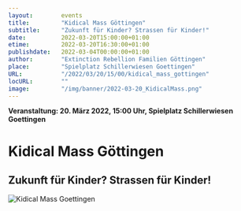 ```yaml
---
layout:        events
title:         "Kidical Mass Göttingen"
subtitle:      "Zukunft für Kinder? Strassen für Kinder!"
date:          2022-03-20T15:00:00+01:00
etime:         2022-03-20T16:30:00+01:00
publishdate:   2022-03-04T00:00:00+01:00
author:        "Extinction Rebellion Familien Göttingen"
place:         "Spielplatz Schillerwiesen Goettingen"
URL:           "/2022/03/20/15/00/kidical_mass_gottingen"
locURL:        ""
image:         "/img/banner/2022-03-20_KidicalMass.png"
---
```


**Veranstaltung: 20. März 2022, 15:00 Uhr, Spielplatz Schillerwiesen Goettingen**

Kidical Mass Göttingen
===========

Zukunft für Kinder? Strassen für Kinder!
-----------

![Kidical Mass Goettingen](/img/event/KidicalMass_no3.png)